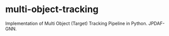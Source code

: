 # multi-object-tracking
Implementation of Multi Object (Target) Tracking Pipeline in Python. JPDAF-GNN.
